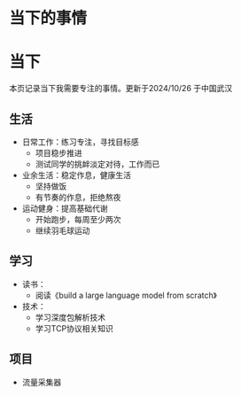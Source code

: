 # 当下的事情

# 当下
本页记录当下我需要专注的事情。更新于2024/10/26 于中国武汉

## 生活
- 日常工作：练习专注，寻找目标感
  - 项目稳步推进
  - 测试同学的挑衅淡定对待，工作而已
- 业余生活：稳定作息，健康生活
  - 坚持做饭
  - 有节奏的作息，拒绝熬夜
- 运动健身：提高基础代谢
  - 开始跑步，每周至少两次
  - 继续羽毛球运动

## 学习
- 读书：
  - 阅读《build a large language model from scratch》
- 技术：
  - 学习深度包解析技术
  - 学习TCP协议相关知识

## 项目
- 流量采集器

